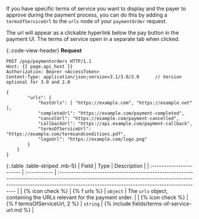If you have specific terms of service you want to display and the payer to
approve during the payment process, you can do this by adding a
`termsOfServiceUrl` to the `urls` node of your `paymentOrder` request.

The url will appear as a clickable hyperlink below the pay button in the
payment UI. The terms of service open in a separate tab when clicked.

{:.code-view-header}
**Request**

```http
POST /psp/paymentorders HTTP/1.1
Host: {{ page.api_host }}
Authorization: Bearer <AccessToken>
Content-Type: application/json;version=3.1/3.0/2.0      // Version optional for 3.0 and 2.0

{
        "urls": {
            "hostUrls": [ "https://example.com", "https://example.net" ],
            "completeUrl": "https://example.com/payment-completed",
            "cancelUrl": "https://example.com/payment-cancelled",
            "callbackUrl": "https://api.example.com/payment-callback",
            "termsOfServiceUrl": "https://example.com/termsandconditions.pdf",
            "logoUrl": "https://example.com/logo.png"
        }
    }
}
```

{:.table .table-striped .mb-5}
| Field                    | Type         | Description       |
| :----------------------- | :----------- | :------------------------------------------------------------------------------------------------------------------------------------------------------------------------------------------------------------------------ |
| {% icon check %} | {% f urls %}                     | `object`     | The `urls` object, containing the URLs relevant for the payment order.                                                                                                                                                                                                                                   |
| {% icon check %} | {% f termsOfServiceUrl, 2 %}       | `string`     | {% include fields/terms-of-service-url.md %}                               |
